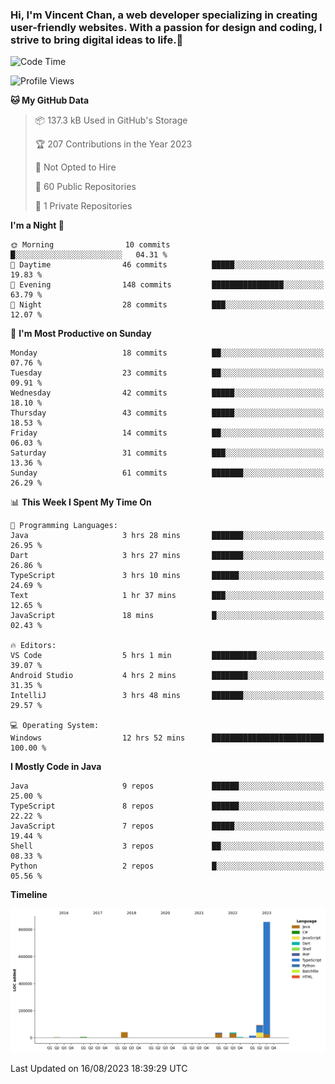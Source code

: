 ### Hi, I'm Vincent Chan, a web developer specializing in creating user-friendly websites. With a passion for design and coding, I strive to bring digital ideas to life.👋

<!--
**hkvincent/hkvincent** is a ✨ _special_ ✨ repository because its `README.md` (this file) appears on your GitHub profile.

Here are some ideas to get you started:

- 🔭 I’m currently working on ...
- 🌱 I’m currently learning ...
- 👯 I’m looking to collaborate on ...
- 🤔 I’m looking for help with ...
- 💬 Ask me about ...
- 📫 How to reach me: ...
- 😄 Pronouns: ...
- ⚡ Fun fact: ...
-->
<!--START_SECTION:waka-->
![Code Time](http://img.shields.io/badge/Code%20Time-283%20hrs%2057%20mins-blue)

![Profile Views](http://img.shields.io/badge/Profile%20Views-0-blue)

**🐱 My GitHub Data** 

> 📦 137.3 kB Used in GitHub's Storage 
 > 
> 🏆 207 Contributions in the Year 2023
 > 
> 🚫 Not Opted to Hire
 > 
> 📜 60 Public Repositories 
 > 
> 🔑 1 Private Repositories 
 > 
**I'm a Night 🦉** 

```text
🌞 Morning                10 commits          █░░░░░░░░░░░░░░░░░░░░░░░░   04.31 % 
🌆 Daytime                46 commits          █████░░░░░░░░░░░░░░░░░░░░   19.83 % 
🌃 Evening                148 commits         ████████████████░░░░░░░░░   63.79 % 
🌙 Night                  28 commits          ███░░░░░░░░░░░░░░░░░░░░░░   12.07 % 
```
📅 **I'm Most Productive on Sunday** 

```text
Monday                   18 commits          ██░░░░░░░░░░░░░░░░░░░░░░░   07.76 % 
Tuesday                  23 commits          ██░░░░░░░░░░░░░░░░░░░░░░░   09.91 % 
Wednesday                42 commits          █████░░░░░░░░░░░░░░░░░░░░   18.10 % 
Thursday                 43 commits          █████░░░░░░░░░░░░░░░░░░░░   18.53 % 
Friday                   14 commits          ██░░░░░░░░░░░░░░░░░░░░░░░   06.03 % 
Saturday                 31 commits          ███░░░░░░░░░░░░░░░░░░░░░░   13.36 % 
Sunday                   61 commits          ███████░░░░░░░░░░░░░░░░░░   26.29 % 
```


📊 **This Week I Spent My Time On** 

```text
💬 Programming Languages: 
Java                     3 hrs 28 mins       ███████░░░░░░░░░░░░░░░░░░   26.95 % 
Dart                     3 hrs 27 mins       ███████░░░░░░░░░░░░░░░░░░   26.86 % 
TypeScript               3 hrs 10 mins       ██████░░░░░░░░░░░░░░░░░░░   24.69 % 
Text                     1 hr 37 mins        ███░░░░░░░░░░░░░░░░░░░░░░   12.65 % 
JavaScript               18 mins             █░░░░░░░░░░░░░░░░░░░░░░░░   02.43 % 

🔥 Editors: 
VS Code                  5 hrs 1 min         ██████████░░░░░░░░░░░░░░░   39.07 % 
Android Studio           4 hrs 2 mins        ████████░░░░░░░░░░░░░░░░░   31.35 % 
IntelliJ                 3 hrs 48 mins       ███████░░░░░░░░░░░░░░░░░░   29.57 % 

💻 Operating System: 
Windows                  12 hrs 52 mins      █████████████████████████   100.00 % 
```

**I Mostly Code in Java** 

```text
Java                     9 repos             ██████░░░░░░░░░░░░░░░░░░░   25.00 % 
TypeScript               8 repos             ██████░░░░░░░░░░░░░░░░░░░   22.22 % 
JavaScript               7 repos             █████░░░░░░░░░░░░░░░░░░░░   19.44 % 
Shell                    3 repos             ██░░░░░░░░░░░░░░░░░░░░░░░   08.33 % 
Python                   2 repos             █░░░░░░░░░░░░░░░░░░░░░░░░   05.56 % 
```



**Timeline**

![Lines of Code chart](https://raw.githubusercontent.com/hkvincent/hkvincent/main/assets/bar_graph.png)


 Last Updated on 16/08/2023 18:39:29 UTC
<!--END_SECTION:waka-->
